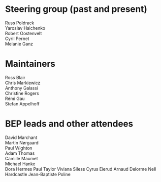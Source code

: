 # Steering group (past and present)
Russ Poldrack  
Yaroslav Halchenko  
Robert Oostenvelt  
Cyril Pernet  
Melanie Ganz  
 
# Maintainers
Ross Blair  
Chris Markiewicz  
Anthony Galassi  
Christine Rogers  
Rémi Gau  
Stefan Appelhoff  

# BEP leads and other attendees
David Marchant  
Martin Nørgaard  
Paul Wighton  
Adam Thomas  
Camille Maumet  
Michael Hanke  
Dora Hermes
Paul Taylor
Viviana Siless
Cyrus Eierud
Arnaud Delorme
Nell Hardcastle
Jean-Baptiste Poline 
